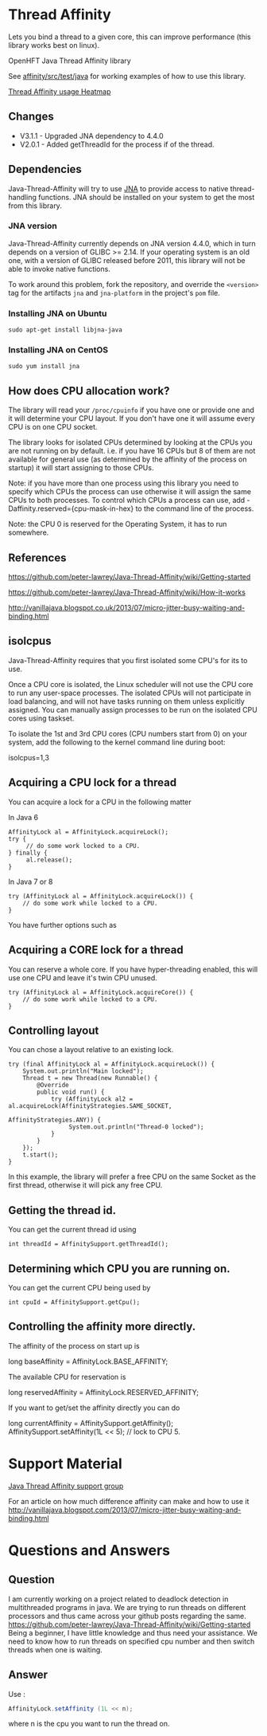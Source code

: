 Thread Affinity
=============

Lets you bind a thread to a given core, this can improve performance (this library works best on linux).


OpenHFT Java Thread Affinity library

See [affinity/src/test/java](https://github.com/OpenHFT/Java-Thread-Affinity/tree/master/affinity/src/test/java) 
for working examples of how to use this library.

[Thread Affinity usage Heatmap](http://jrvis.com/red-dwarf/?user=openhft&repo=Java-Thread-Affinity)

## Changes

   - V3.1.1 - Upgraded JNA dependency to 4.4.0
   - V2.0.1 - Added getThreadId for the process if of the thread.

## Dependencies

Java-Thread-Affinity will try to use [JNA](https://github.com/java-native-access/jna)
to provide access to native thread-handling functions. JNA should be installed on
your system to get the most from this library.

### JNA version

Java-Thread-Affinity currently depends on JNA version 4.4.0, which in turn
depends on a version of GLIBC >= 2.14. If your operating system is an old one,
with a version of GLIBC released before 2011, this library will not be able to 
invoke native functions.

To work around this problem, fork the repository, and override the `<version>` tag
for the artifacts `jna` and `jna-platform` in the project's `pom` file.

### Installing JNA on Ubuntu


    sudo apt-get install libjna-java


### Installing JNA on CentOS

    sudo yum install jna


## How does CPU allocation work?
The library will read your `/proc/cpuinfo` if you have one or provide one and it will determine your CPU layout.  If you don't have one it will assume every CPU is on one CPU socket.

The library looks for isolated CPUs determined by looking at the CPUs you are not running on by default. 
i.e. if you have 16 CPUs but 8 of them are not available for general use (as determined by the affinity of the process on startup) it will start assigning to those CPUs.

Note: if you have more than one process using this library you need to specify which CPUs the process can use otherwise it will assign the same CPUs to both processes.
To control which CPUs a process can use, add -Daffinity.reserved={cpu-mask-in-hex} to the command line of the process.

Note: the CPU 0 is reserved for the Operating System, it has to run somewhere.


## References

https://github.com/peter-lawrey/Java-Thread-Affinity/wiki/Getting-started

https://github.com/peter-lawrey/Java-Thread-Affinity/wiki/How-it-works

http://vanillajava.blogspot.co.uk/2013/07/micro-jitter-busy-waiting-and-binding.html


## isolcpus

Java-Thread-Affinity requires that you first isolated some CPU's for its to use.

Once a CPU core is isolated, the Linux scheduler will not use the CPU core to run any user-space processes. The isolated CPUs will not participate in load balancing, and will not have tasks running on them unless explicitly assigned. You can manually assign processes to be run on the isolated CPU cores using taskset.

To isolate the 1st and 3rd CPU cores (CPU numbers start from 0) on your system, add the following to the kernel command line during boot:

isolcpus=1,3


## Acquiring a CPU lock for a thread 
You can acquire a lock for a CPU in the following matter

In Java 6

    AffinityLock al = AffinityLock.acquireLock();
    try {
         // do some work locked to a CPU.
    } finally {
         al.release();
    }

In Java 7 or 8

    try (AffinityLock al = AffinityLock.acquireLock()) {
        // do some work while locked to a CPU.
    }

You have further options such as

## Acquiring a CORE lock for a thread
You can reserve a whole core.  If you have hyper-threading enabled, this will use one CPU and leave it's twin CPU unused.

    try (AffinityLock al = AffinityLock.acquireCore()) {
        // do some work while locked to a CPU.
    }

## Controlling layout
You can chose a layout relative to an existing lock.

    try (final AffinityLock al = AffinityLock.acquireLock()) {
        System.out.println("Main locked");
        Thread t = new Thread(new Runnable() {
            @Override
            public void run() {
                try (AffinityLock al2 = al.acquireLock(AffinityStrategies.SAME_SOCKET,
                                                       AffinityStrategies.ANY)) {
                     System.out.println("Thread-0 locked");
                }
            }
        });
        t.start();
    }
    
In this example, the library will prefer a free CPU on the same Socket as the first thread, otherwise it will pick any free CPU. 

## Getting the thread id.
You can get the current thread id using

    int threadId = AffinitySupport.getThreadId();

## Determining which CPU you are running on.
You can get the current CPU being used by

    int cpuId = AffinitySupport.getCpu();

## Controlling the affinity more directly.
The affinity of the process on start up is

   long baseAffinity = AffinityLock.BASE_AFFINITY;
   
The available CPU for reservation is

   long reservedAffinity = AffinityLock.RESERVED_AFFINITY;
    
If you want to get/set the affinity directly you can do
 
   long currentAffinity = AffinitySupport.getAffinity();
   AffinitySupport.setAffinity(1L << 5); // lock to CPU 5.

# Support Material

[Java Thread Affinity support group](https://groups.google.com/forum/?hl=en-GB#!forum/java-thread-affinity)

For an article on how much difference affinity can make and how to use it http://vanillajava.blogspot.com/2013/07/micro-jitter-busy-waiting-and-binding.html

# Questions and Answers

## Question
I am currently working on a project related to deadlock detection in multithreaded programs in java. We are trying to run threads on different processors and thus came across your github posts regarding the same. https://github.com/peter-lawrey/Java-Thread-Affinity/wiki/Getting-started
Being a beginner, I have little knowledge and thus need your assistance. We need to know how to run threads on specified cpu number and then switch threads when one is waiting. 

## Answer

Use :

``` java
AffinityLock.setAffinity (1L << n);
```

where n is the cpu you want to run the thread on.



